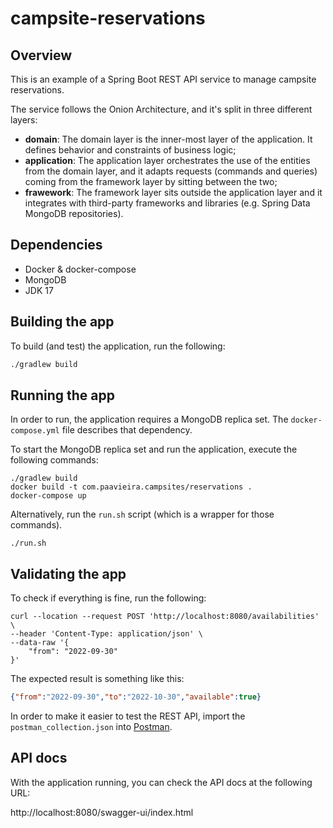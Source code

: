 # campsite-reservations

## Overview

This is an example of a Spring Boot REST API service to manage campsite reservations.

The service follows the Onion Architecture, and it's split in three different layers:

- **domain**:
  The domain layer is the inner-most layer of the application. It defines behavior and constraints of business logic;
- **application**:
  The application layer orchestrates the use of the entities from the domain layer, and it adapts requests (commands and queries) coming
  from
  the framework layer by sitting between the two;
- **frawework**:
  The framework layer sits outside the application layer and it integrates with third-party frameworks and libraries (e.g. Spring Data
  MongoDB repositories).

## Dependencies

- Docker & docker-compose
- MongoDB
- JDK 17

## Building the app

To build (and test) the application, run the following:

```bash
./gradlew build
```

## Running the app

In order to run, the application requires a MongoDB replica set. The `docker-compose.yml` file describes that dependency.

To start the MongoDB replica set and run the application, execute the following commands:

```shell
./gradlew build
docker build -t com.paavieira.campsites/reservations .
docker-compose up
```

Alternatively, run the `run.sh` script (which is a wrapper for those commands).

```shell
./run.sh
```

## Validating the app

To check if everything is fine, run the following:

```
curl --location --request POST 'http://localhost:8080/availabilities' \
--header 'Content-Type: application/json' \
--data-raw '{
    "from": "2022-09-30"
}'
```

The expected result is something like this:

```json
{"from":"2022-09-30","to":"2022-10-30","available":true}
```

In order to make it easier to test the REST API, import the `postman_collection.json` into [Postman](https://www.postman.com/).

## API docs

With the application running, you can check the API docs at the following URL:

http://localhost:8080/swagger-ui/index.html
